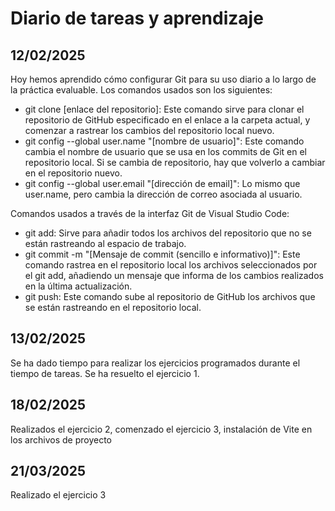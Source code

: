 # Diario de tareas y aprendizaje

## 12/02/2025

Hoy hemos aprendido cómo configurar Git para su uso diario a lo largo de la práctica evaluable. Los comandos usados son los siguientes:

- git clone [enlace del repositorio]: Este comando sirve para clonar el repositorio de GitHub especificado en el enlace a la carpeta actual, y comenzar a rastrear los cambios del repositorio local nuevo.
- git config --global user.name "[nombre de usuario]": Este comando cambia el nombre de usuario que se usa en los commits de Git en el repositorio local. Si se cambia de repositorio, hay que volverlo a cambiar en el repositorio nuevo.
- git config --global user.email "[dirección de email]": Lo mismo que user.name, pero cambia la dirección de correo asociada al usuario.

Comandos usados a través de la interfaz Git de Visual Studio Code:

- git add: Sirve para añadir todos los archivos del repositorio que no se están rastreando al espacio de trabajo.
- git commit -m "[Mensaje de commit (sencillo e informativo)]": Este comando rastrea en el repositorio local los archivos seleccionados por el git add, añadiendo un mensaje que informa de los cambios realizados en la última actualización. 
- git push: Este comando sube al repositorio de GitHub los archivos que se están rastreando en el repositorio local.

## 13/02/2025

Se ha dado tiempo para realizar los ejercicios programados durante el tiempo de tareas. Se ha resuelto el ejercicio 1.

## 18/02/2025

Realizados el ejercicio 2, comenzado el ejercicio 3, instalación de Vite en los archivos de proyecto

## 21/03/2025

Realizado el ejercicio 3